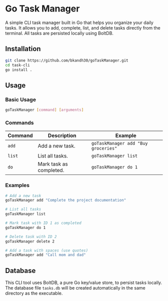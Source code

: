 # Go Task Manager

A simple CLI task manager built in Go that helps you organize your daily tasks. It allows you to add, complete, list, and delete tasks directly from the terminal. All tasks are persisted locally using BoltDB.

## Installation

```bash
git clone https://github.com/bkandh30/goTaskManager.git
cd task-cli
go install .
```

## Usage

### Basic Usage

```bash
goTaskManager [command] [arguments]
```

### Commands

| Command | Description             | Example                             |
| ------- | ----------------------- | ----------------------------------- |
| `add`   | Add a new task.         | `goTaskManager add "Buy groceries"` |
| `list`  | List all tasks.         | `goTaskManager list`                |
| `do`    | Mark task as completed. | `goTaskManager do 1`                |

### Examples

```bash
# Add a new task
goTaskManager add "Complete the project documentation"

# List all tasks
goTaskManager list

# Mark task with ID 1 as completed
goTaskManager do 1

# Delete task with ID 2
goTaskManager delete 2

# Add a task with spaces (use quotes)
goTaskManager add "Call mom and dad"
```

## Database

This CLI tool uses BoltDB, a pure Go key/value store, to persist tasks locally. The database file `tasks.db` will be created automatically in the same directory as the executable.
